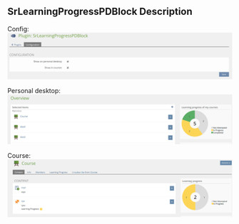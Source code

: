## SrLearningProgressPDBlock Description

Config:
![Config](./images/config.png)

Personal desktop:
![Personal desktop](./images/personal_desktop.png)

Course:
![Course](./images/course.png)
